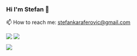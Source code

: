 ### Hi I'm Stefan 👋

📫 How to reach me: [stefankaraferovic@gmail.com](stefankaraferovic@gmail.com)


<img align="center" src="https://github-readme-stats.vercel.app/api/top-langs/?username=stefank-29&theme=tokyonight" />
<img align="center" src="https://github-readme-stats.vercel.app/api/?username=stefank-29&theme=tokyonight" />



![](https://img.shields.io/badge/Code-JavaScript-informational?style=flat&logo=JavaScript&logoColor=white&color=2bbc8a)

<!--
**stefank-29/stefank-29** is a ✨ _special_ ✨ repository because its `README.md` (this file) appears on your GitHub profile.

Here are some ideas to get you started:

- 🔭 I’m currently working on ...
- 🌱 I’m currently learning ...
- 👯 I’m looking to collaborate on ...
- 🤔 I’m looking for help with ...
- 💬 Ask me about ...
- 📫 How to reach me: ...
- 😄 Pronouns: ...
- ⚡ Fun fact: ...
-->
